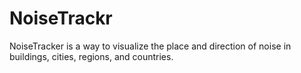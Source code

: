 # NoiseTrackr
 NoiseTracker is a way to visualize the place and direction of noise in buildings, cities, regions, and countries.

